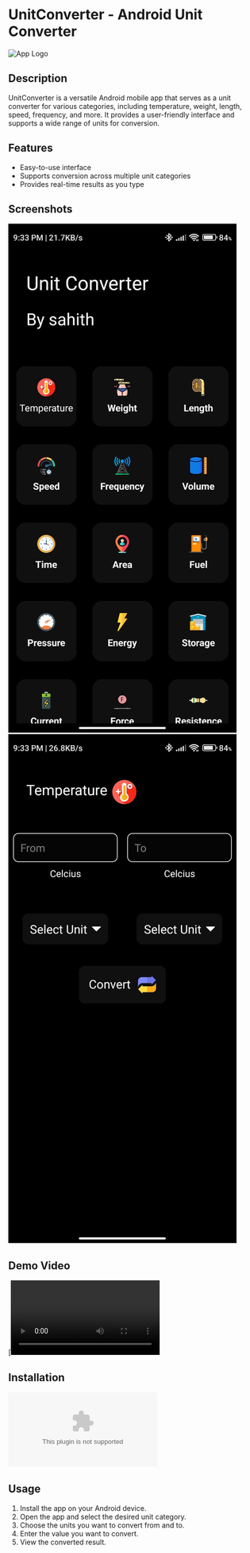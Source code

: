 # UnitConverter - Android Unit Converter

![App Logo](/path/to/your/app/logo.png)



## Description

UnitConverter is a versatile Android mobile app that serves as a unit converter for various categories, including temperature, weight, length, speed, frequency, and more. It provides a user-friendly interface and supports a wide range of units for conversion.

## Features

- Easy-to-use interface
- Supports conversion across multiple unit categories
- Provides real-time results as you type


## Screenshots

![Screenshot 1](additional_info/ss1.jpg)
![Screenshot 2](additional_info/ss2.jpg)

## Demo Video

[![Demo Video](additional_info/Demo.mp4)

## Installation

![APK](additional_info/UnitConverterAPK.apk)

## Usage

1. Install the app on your Android device.
2. Open the app and select the desired unit category.
3. Choose the units you want to convert from and to.
4. Enter the value you want to convert.
5. View the converted result.



